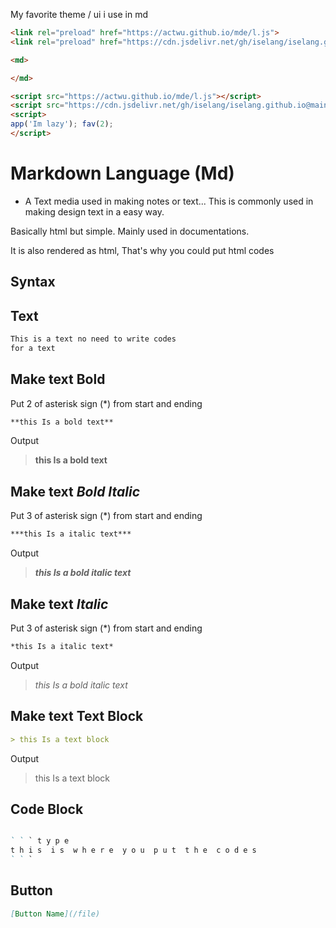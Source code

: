<link rel="preload" as='style' href="https://actwu.github.io/md2.css"/>
<link rel="stylesheet" href="https://actwu.github.io/md2.css"/>
<script src="https://cdn.jsdelivr.net/gh/iselang/iselang.github.io@main/num.min.js"></script>


My favorite theme / ui i use in md

```html
<link rel="preload" href="https://actwu.github.io/mde/l.js">
<link rel="preload" href="https://cdn.jsdelivr.net/gh/iselang/iselang.github.io@main/num.min.js"/>

<md>

</md>

<script src="https://actwu.github.io/mde/l.js"></script>
<script src="https://cdn.jsdelivr.net/gh/iselang/iselang.github.io@main/num.min.js"></script>
<script>
app('Im lazy'); fav(2);
</script>


```

# Markdown Language (Md)
- A Text media used in making notes or text...
  This is commonly used in making design text in a easy way.


Basically html but simple.
Mainly used in documentations.

It is also rendered as html,
That's why you could put html codes

## Syntax

## Text
```markdown
This is a text no need to write codes
for a text
```
## Make text **Bold**
Put 2 of asterisk sign (*) from start and ending
```markdown
**this Is a bold text**
```
Output
>
> **this Is a bold text**
>

## Make text ***Bold Italic***
Put 3 of asterisk sign (*) from start and ending
```markdown
***this Is a italic text***
```
Output
> 
> ***this Is a bold italic text***
>

## Make text *Italic*
Put 3 of asterisk sign (*) from start and ending
```markdown
*this Is a italic text*
```
Output
> 
> *this Is a bold italic text*

## Make text Text Block

```markdown
> this Is a text block
```
Output
> 
> this Is a text block
>

## Code Block
```markdown

` ` ` t y p e
t h i s  i s  w h e r e  y o u  p u t  t h e  c o d e s
` ` `
```

<script>
app('Learn-MD'); fav(2);
</script>

## Button
```markdown
[Button Name](/file)
```
